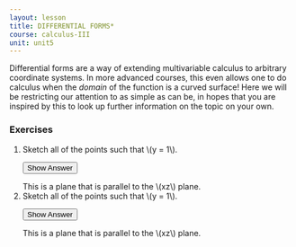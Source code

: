 ```yaml
---
layout: lesson
title: DIFFERENTIAL FORMS*
course: calculus-III
unit: unit5
---
```


Differential forms are a way of extending multivariable calculus to arbitrary coordinate systems. In more advanced courses, this even allows one to do calculus when the *domain* of the function is a curved surface! Here we will be restricting our attention to as simple as can be, in hopes that you are inspired by this to look up further information on the topic on your own.


### Exercises

<ol>
<li> <div> Sketch all of the points such that \(y = 1\). </div>

<button onclick="myFunction('answer2')" class="answerButton">Show Answer</button>
<div  id="answer2" class="answer">
This is a plane that is parallel to the \(xz\) plane. 
</div> </li>
<li> <div> Sketch all of the points such that \(y = 1\). </div>

<button onclick="myFunction('answer2')" class="answerButton">Show Answer</button>
<div  id="answer2" class="answer">
This is a plane that is parallel to the \(xz\) plane. 
</div> </li>
</ol>